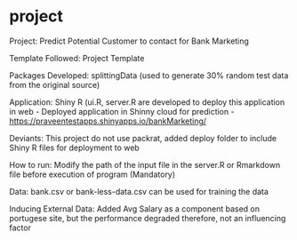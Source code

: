 # project

Project: Predict Potential Customer to contact for Bank Marketing


Template Followed: Project Template


Packages Developed: splittingData (used to generate 30% random test data from the original source)


Application: Shiny R (ui.R, server.R are developed to deploy this application in web - 
Deployed application in Shinny cloud for prediction - https://praveentestapps.shinyapps.io/bankMarketing/


Deviants: This project do not use packrat, added deploy folder to include Shiny R files for deployment to web


How to run: Modify the path of the input file in the server.R or Rmarkdown file before execution of program (Mandatory)


Data: bank.csv or bank-less-data.csv can be used for training the data


Inducing External Data: Added Avg Salary as a component based on portugese site, but the performance degraded therefore, not an influencing factor